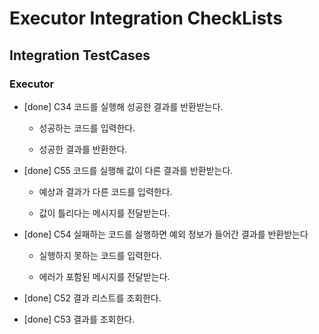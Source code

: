 # Executor Integration CheckLists

## Integration TestCases

### Executor

* [done] C34 코드를 실행해 성공한 결과를 반환받는다.

    * 성공하는 코드를 입력한다.

    * 성공한 결과를 반환한다.

* [done] C55 코드를 실행해 값이 다른 결과를 반환받는다.

    * 예상과 결과가 다른 코드를 입력한다.

    * 값이 틀리다는 메시지를 전달받는다.

* [done] C54 실패하는 코드를 실행하면 예외 정보가 들어간 결과를 반환받는다

    * 실행하지 못하는 코드를 입력한다.

    * 에러가 포함된 메시지를 전달받는다.

* [done] C52 결과 리스트를 조회한다.

* [done] C53 결과를 조회한다.

